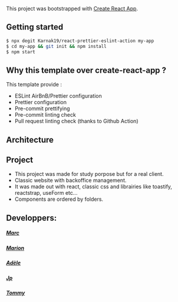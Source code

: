 This project was bootstrapped with [Create React App](https://github.com/facebook/create-react-app).

## Getting started

```bash
$ npx degit Karnak19/react-prettier-eslint-action my-app
$ cd my-app && git init && npm install
$ npm start
```

## Why this template over create-react-app ?

This template provide :

- ESLint AirBnB/Prettier configuration
- Prettier configuration
- Pre-commit prettifying
- Pre-commit linting check
- Pull request linting check (thanks to Github Action)

## Architecture

## Project

- This project was made for study porpose but for a real client.
- Classic website with backoffice management.
- It was made out with react, classic css and librairies like toastify, reactstrap, useForm etc...
- Components are ordered by folders.

## Developpers:

##### [Marc](https://github.com/Neo-Ryo)

##### [Marion](https://github.com/Marion-H)

##### [Adèle](https://github.com/Adelebp)

##### [Jp](https://github.com/jpgrindcore007)

##### [Tommy](https://github.com/Tommychinn)
